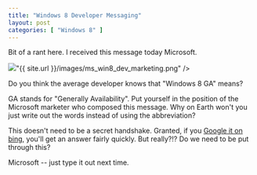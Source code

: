 ```yaml
---
title: "Windows 8 Developer Messaging"
layout: post
categories: [ "Windows 8" ]
--- 
```


Bit of a rant here. I received this message today Microsoft.

<div class="vinette"><img src=

"{{ site.url }}/images/ms_win8_dev_marketing.png" /></div>

Do you think the average developer knows that "Windows 8 GA" means?

GA stands for "Generally Availability". Put yourself in the position of the Microsoft marketer who composed this message. Why on Earth won't you just write out the words instead of using the abbreviation?

This doesn't need to be a secret handshake. Granted, if you [Google it on bing](http://www.collegehumor.com/video/5072264/googling-with-bing), you'll get an answer fairly quickly. But really?!? Do we need to be put through this?

Microsoft -- just type it out next time.
